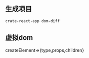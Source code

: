 ## 生成项目
```npm install create-react-app
crate-react-app dom-diff
```
## 虚拟dom
createElement=>{type,props,children}
